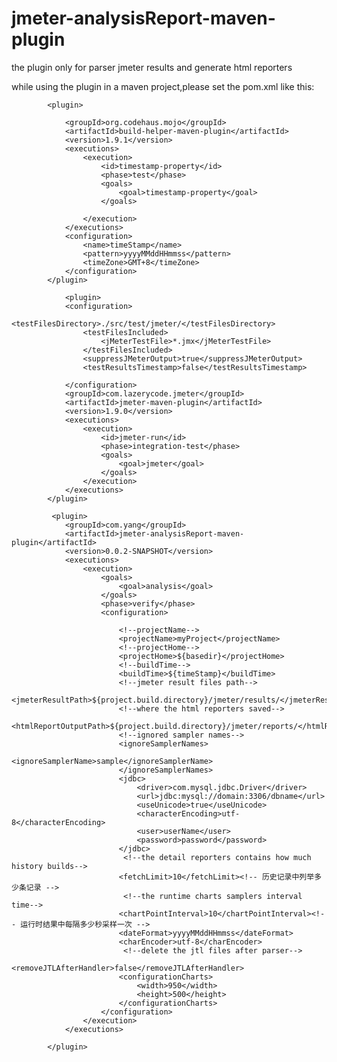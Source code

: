 # jmeter-analysisReport-maven-plugin

the plugin only for parser jmeter results and generate html reporters

while using the plugin in a maven project,please set the pom.xml like this:

<!--first:generate the maven buildtime-->

			<plugin>
			
				<groupId>org.codehaus.mojo</groupId>
				<artifactId>build-helper-maven-plugin</artifactId>
				<version>1.9.1</version>
				<executions>
					<execution>
						<id>timestamp-property</id>
						<phase>test</phase>
						<goals>
							<goal>timestamp-property</goal>
						</goals>

					</execution>
				</executions>
				<configuration>
					<name>timeStamp</name>
					<pattern>yyyyMMddHHmmss</pattern>
					<timeZone>GMT+8</timeZone>
				</configuration>
			</plugin>
			
<!--second:run jmeter scripts-->			

     			<plugin>
				<configuration>
					<testFilesDirectory>./src/test/jmeter/</testFilesDirectory>
					<testFilesIncluded>
						<jMeterTestFile>*.jmx</jMeterTestFile>
					</testFilesIncluded>
					<suppressJMeterOutput>true</suppressJMeterOutput>
					<testResultsTimestamp>false</testResultsTimestamp>
					
				</configuration>
				<groupId>com.lazerycode.jmeter</groupId>
				<artifactId>jmeter-maven-plugin</artifactId>
				<version>1.9.0</version>
				<executions>
					<execution>
						<id>jmeter-run</id>
						<phase>integration-test</phase>
						<goals>
							<goal>jmeter</goal>
						</goals>
					</execution>
				</executions>
			</plugin>


<!--third:parser jmeter results and generate html reporters-->
			 <plugin>
				<groupId>com.yang</groupId>
				<artifactId>jmeter-analysisReport-maven-plugin</artifactId>
				<version>0.0.2-SNAPSHOT</version>
				<executions>
					<execution>
						<goals>
							<goal>analysis</goal>
						</goals>
						<phase>verify</phase>
						<configuration>
            
                            <!--projectName-->
							<projectName>myProject</projectName>
                            <!--projectHome-->
							<projectHome>${basedir}</projectHome>
                            <!--buildTime-->
							<buildTime>${timeStamp}</buildTime>
                            <!--jmeter result files path-->
							<jmeterResultPath>${project.build.directory}/jmeter/results/</jmeterResultPath>
                            <!--where the html reporters saved-->
							<htmlReportOutputPath>${project.build.directory}/jmeter/reports/</htmlReportOutputPath>
                            <!--ignored sampler names-->
							<ignoreSamplerNames>
								<ignoreSamplerName>sample</ignoreSamplerName>
							</ignoreSamplerNames>
							<jdbc>
								<driver>com.mysql.jdbc.Driver</driver>
								<url>jdbc:mysql://domain:3306/dbname</url>
								<useUnicode>true</useUnicode>
								<characterEncoding>utf-8</characterEncoding>
								<user>userName</user>
								<password>password</password>
							</jdbc>
                             <!--the detail reporters contains how much history builds-->
							<fetchLimit>10</fetchLimit><!-- 历史记录中列举多少条记录 -->
                             <!--the runtime charts samplers interval time-->
							<chartPointInterval>10</chartPointInterval><!-- 运行时结果中每隔多少秒采样一次 -->
							<dateFormat>yyyyMMddHHmmss</dateFormat>
							<charEncoder>utf-8</charEncoder>
                             <!--delete the jtl files after parser-->
							<removeJTLAfterHandler>false</removeJTLAfterHandler>
							<configurationCharts>
								<width>950</width>
								<height>500</height>
							</configurationCharts>
						</configuration>
					</execution>
				</executions>

			</plugin>
